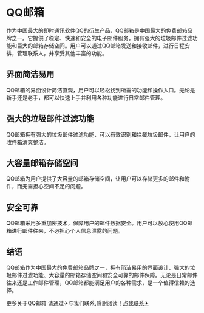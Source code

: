 # QQ邮箱

作为中国最大的即时通讯软件QQ的衍生产品，QQ邮箱是中国最大的免费邮箱品牌之一。它提供了稳定、快速和安全的电子邮件服务，拥有强大的垃圾邮件过滤功能和巨大的邮箱存储空间。用户可以通过QQ邮箱发送和接收邮件，进行日程安排，管理联系人，并享受其他丰富的功能。

## 界面简洁易用

QQ邮箱的界面设计简洁直观，用户可以轻松找到所需的功能和操作入口。无论是新手还是老手，都可以快速上手并利用各种功能进行日常邮件管理。

## 强大的垃圾邮件过滤功能

QQ邮箱拥有强大的垃圾邮件过滤功能，可以有效识别和拦截垃圾邮件，让用户的收件箱清爽整洁。

## 大容量邮箱存储空间

QQ邮箱为用户提供了大容量的邮箱存储空间，让用户可以存储更多的邮件和附件，而无需担心空间不足的问题。

## 安全可靠

QQ邮箱采用多重加密技术，保障用户的邮件数据安全。用户可以放心使用QQ邮箱进行邮件往来，不必担心个人信息泄露的问题。

## 结语

QQ邮箱作为中国最大的免费邮箱品牌之一，拥有简洁易用的界面设计、强大的垃圾邮件过滤功能、大容量的邮箱存储空间和安全可靠的邮件保障。无论是日常邮件往来还是工作邮件管理，QQ邮箱都能满足用户的各种需求，是一个值得信赖的选择。

更多关于QQ邮箱 请通过✈与我们联系,感谢阅读！[点我联系✈](https://gm.k02.cc)
